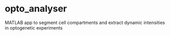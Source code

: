 # opto_analyser
MATLAB app to segment cell compartments and extract dynamic intensities in optogenetic experiments 
